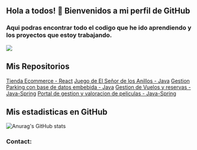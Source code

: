 ## Hola a todos! 👋  Bienvenidos a mi perfil de GitHub

### Aqui podras encontrar todo el codigo que he ido aprendiendo y los proyectos que estoy trabajando.

![](https://images.pexels.com/photos/1181675/pexels-photo-1181675.jpeg)

## Mis Repositorios

[Tienda Ecommerce - React](https://github.com/mattyys/Ecommerce-react.git)
[Juego de El Señor de los Anillos - Java](https://github.com/mattyys/lotrGame.git)
[Gestion Parking con base de datos embebida - Java](https://github.com/mattyys/parckingDB.git)
[Gestion de Vuelos y reservas - Java-Spring](https://github.com/mattyys/flightapp.git)
[Portal de gestion y valoracion de peliculas - Java-Spring](https://github.com/mattyys/filmWeb.git)

## Mis estadisticas en GitHub
![Anurag's GitHub stats](https://github-readme-stats.vercel.app/api?username=mattyys&show_icons=true&theme=tokyonight)

### Contact:

<!--
**mattyys/mattyys** is a ✨ _special_ ✨ repository because its `README.md` (this file) appears on your GitHub profile.

Here are some ideas to get you started:

- 🔭 I’m currently working on ...
- 🌱 I’m currently learning ...
- 👯 I’m looking to collaborate on ...
- 🤔 I’m looking for help with ...
- 💬 Ask me about ...
- 📫 How to reach me: ...
- 😄 Pronouns: ...
- ⚡ Fun fact: ...
-->
